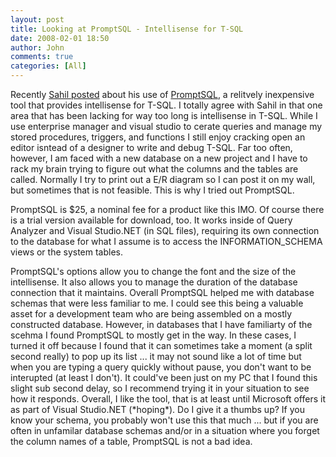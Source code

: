 ```yaml
---
layout: post
title: Looking at PromptSQL - Intellisense for T-SQL
date: 2008-02-01 18:50
author: John
comments: true
categories: [All]
---
```

<P>Recently <A href="/blogs/sahil.malik/archive/2005/09/11/131839.aspx">Sahil posted</A> about his use of <A href="http://www.promptsql.com">PromptSQL</A>, a relitvely inexpensive tool that provides intellisense for T-SQL. I totally agree with Sahil in that one area that has been lacking for way too long is intellisense in T-SQL. While I use enterprise manager and visual studio to cerate queries and manage my stored procedures, triggers, and functions I still enjoy cracking open an editor isntead of a designer to write and debug T-SQL. Far too often, however, I am faced with a new database on a new project and I have to rack my brain trying to figure out what the columns and the tables are called. Normally I try to print out a E/R diagram so I can post it on my wall, but sometimes that is not feasible. This is why I tried out PromptSQL.</P> <P>PromptSQL is $25, a nominal fee for a product like this IMO. Of course there is a trial version available for download, too. It works inside of Query Analyzer and Visual Studio.NET (in SQL files), requiring its own connection to the database for what I assume is to access the INFORMATION_SCHEMA views or the system tables. </P> <P>PromptSQL's options allow you to change the font and the size of the intellisense. It also allows you to manage the duration of the database connection that it maintains. Overall PromptSQL helped me with database schemas that were less familiar to me. I could see this being a valuable asset for a development team who are being assembled on a mostly constructed database. However, in databases that I have familiarty of the scehma I found PromptSQL to mostly get in the way. In these cases, I turned it off because I found that it can sometimes take a moment (a split second really) to pop up its list ... it may not sound like a lot of time but when you are typing a query quickly without pause, you don't want to be interupted (at least I don't). It could've been just on my PC that I found this slight sub second delay, so I recommend trying it&nbsp;in your situation to see how it responds. Overall, I like the tool, that is at least until Microsoft offers it as part of Visual Studio.NET (*hoping*).&nbsp;Do I give it a thumbs up? If you know your schema, you probably won't use this that much ... but if you are often in unfamilar database schemas and/or in a situation where you forget the column names of a table, PromptSQL is not a bad idea.</P>

